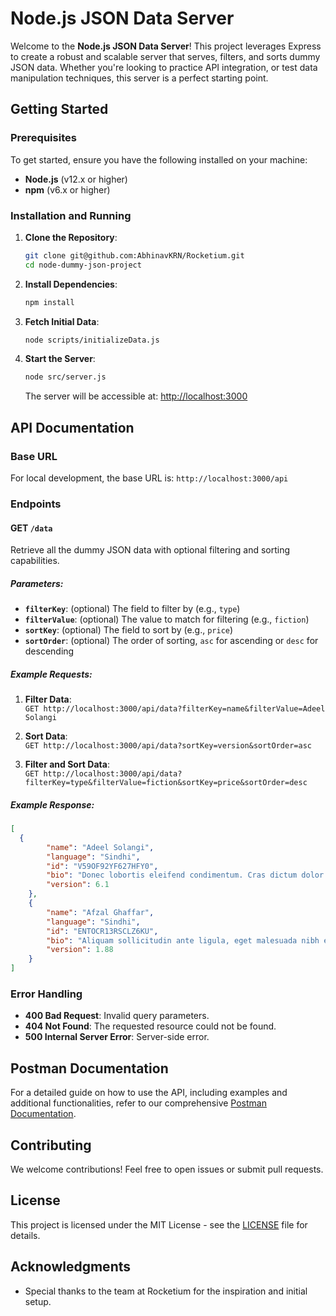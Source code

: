 # Node.js JSON Data Server

Welcome to the **Node.js JSON Data Server**! This project leverages Express to create a robust and scalable server that serves, filters, and sorts dummy JSON data. Whether you're looking to practice API integration, or test data manipulation techniques, this server is a perfect starting point.

## Getting Started

### Prerequisites
To get started, ensure you have the following installed on your machine:
- **Node.js** (v12.x or higher)
- **npm** (v6.x or higher)

### Installation and Running
1. **Clone the Repository**:
   ```sh
   git clone git@github.com:AbhinavKRN/Rocketium.git
   cd node-dummy-json-project
   ```

2. **Install Dependencies**:
   ```sh
   npm install
   ```

3. **Fetch Initial Data**:
   ```sh
   node scripts/initializeData.js
   ```

4. **Start the Server**:
   ```sh
   node src/server.js
   ```
   The server will be accessible at: [http://localhost:3000](http://localhost:3000)

## API Documentation

### Base URL
For local development, the base URL is: `http://localhost:3000/api`

### Endpoints

#### GET `/data`
Retrieve all the dummy JSON data with optional filtering and sorting capabilities.

##### Parameters:
- **`filterKey`**: (optional) The field to filter by (e.g., `type`)
- **`filterValue`**: (optional) The value to match for filtering (e.g., `fiction`)
- **`sortKey`**: (optional) The field to sort by (e.g., `price`)
- **`sortOrder`**: (optional) The order of sorting, `asc` for ascending or `desc` for descending

##### Example Requests:
1. **Filter Data**:  
   `GET http://localhost:3000/api/data?filterKey=name&filterValue=Adeel Solangi`

2. **Sort Data**:  
   `GET http://localhost:3000/api/data?sortKey=version&sortOrder=asc`

3. **Filter and Sort Data**:  
   `GET http://localhost:3000/api/data?filterKey=type&filterValue=fiction&sortKey=price&sortOrder=desc`

##### Example Response:
```json
[
  {
        "name": "Adeel Solangi",
        "language": "Sindhi",
        "id": "V59OF92YF627HFY0",
        "bio": "Donec lobortis eleifend condimentum. Cras dictum dolor lacinia lectus vehicula rutrum. Maecenas quis nisi nunc. Nam tristique feugiat est vitae mollis. Maecenas quis nisi nunc.",
        "version": 6.1
    },
    {
        "name": "Afzal Ghaffar",
        "language": "Sindhi",
        "id": "ENTOCR13RSCLZ6KU",
        "bio": "Aliquam sollicitudin ante ligula, eget malesuada nibh efficitur et. Pellentesque massa sem, scelerisque sit amet odio id, cursus tempor urna. Etiam congue dignissim volutpat. Vestibulum pharetra libero et velit gravida euismod.",
        "version": 1.88
    }
]
```

### Error Handling
- **400 Bad Request**: Invalid query parameters.
- **404 Not Found**: The requested resource could not be found.
- **500 Internal Server Error**: Server-side error.

## Postman Documentation
For a detailed guide on how to use the API, including examples and additional functionalities, refer to our comprehensive [Postman Documentation](https://www.postman.com/abhinav14379/workspace/rocketium/collection/37350472-2dd09e54-3dce-419b-8a4f-d91cadae2406?action=share&creator=37350472).

## Contributing
We welcome contributions! Feel free to open issues or submit pull requests.

## License
This project is licensed under the MIT License - see the [LICENSE](LICENSE) file for details.

## Acknowledgments
- Special thanks to the team at Rocketium for the inspiration and initial setup.
